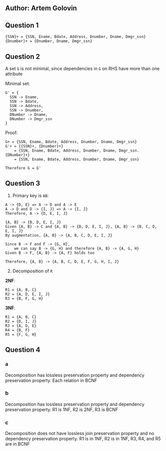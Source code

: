 ## Author: Artem Golovin

## Question 1

```
{SSN}+ = {SSN, Ename, Bdate, Address, Dnumber, Dname, Dmgr_ssn}
{Dnumber}+ = {Dnumber, Dname, Dmgr_ssn}
```

## Question 2

A set `G` is not minimal, since dependencies in `G` on RHS have more than one attribute

Minimal set:

```
G' = {
  SSN -> Ename,
  SSN -> Bdate,
  SSN -> Address,
  SSN -> Dnumber,
  DNumber -> Dname,
  DNumber -> Dmgr_ssn
}
```

Proof:

```
G+ = {SSN, Ename, Bdate, Address, Dnumber, Dname, Dmgr_ssn}
G'+ = {{SSN}+, {Dnumber}+}
    = {SSN, Ename, Bdate, Address, Dnumber, Dname, Dmgr_ssn. {DNumber}+}
    = {SSN, Ename, Bdate, Address, Dnumber, Dname, Dmgr_ssn}

Therefore G = G'
```

## Question 3

1. Primary key is `AB`: 

```
A -> {D, E} => A -> D and A -> E
A -> D and D -> {I, J} => A -> {I, J}
Therefore, A -> {D, E, I, J}

{A, B} -> {B, D, E, I, J}
Given {A, B} -> C and {A, B} -> {B, D, E, I, J}, {A, B} -> {B, C, D, E, I, J}
By augmentation, {A, B} -> {A, B, C, D, E, I, J}

Since B -> F and F -> {G, H},
    we can say B -> {G, H} and therefore {A, B} -> {A, G, H}
Given B -> F, {A, B} -> {A, F} holds too

Therefore, {A, B} -> {A, B, C, D, E, F, G, H, I, J}
```

2. Decomposition of `R`

**2NF**:

```
R1 = {A, B, C}
R2 = {A, D, E, I, J}
R3 = {B, F, G, H}
```

**3NF**:

```
R1 = {A, B, C}
R2 = {D, I, J}
R3 = {A, D, E}
R4 = {B, F}
R5 = {F, G, H}

```

## Question 4

### a

Decomposition has lossless preservation property and dependency preservation property. Each relation in BCNF

### b

Decomposition has lossless preservation property and dependency preservation property. R1 is 1NF, R2 is 2NF, R3 is BCNF

### c

Decomposition does not have lossless join preservation property and no dependency preservation property. R1 is in 1NF, R2 is in 1NF, R3, R4, and R5 are in BCNF
